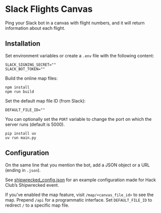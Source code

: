 # Slack Flights Canvas

Ping your Slack bot in a canvas with flight numbers, and it will return information about each flight.

## Installation

Set environment variables or create a `.env` file with the following content:

```dotenv
SLACK_SIGNING_SECRET=""
SLACK_BOT_TOKEN=""
```

Build the online map files:

```shell
npm install
npm run build
```

Set the default map file ID (from Slack):

```dotenv
DEFAULT_FILE_ID=""
```

You can optionally set the `PORT` variable to change the port on which the server runs (default is 5000).

```shell
pip install uv
uv run main.py
```

## Configuration

On the same line that you mention the bot, add a JSON object or a URL (ending in `.json`).

See [shipwrecked_config.json](shipwrecked_config.json) for an example configuration made for Hack Club’s Shipwrecked
event.

If you’ve enabled the map feature, visit `/map/<canvas_file_id>` to see the map. Prepend `/api` for a programmatic
interface. Set `DEFAULT_FILE_ID` to redirect `/` to a specific map file.
